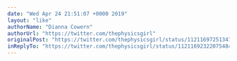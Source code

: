 ```yaml
---
date: "Wed Apr 24 21:51:07 +0000 2019"
layout: "like"
authorName: "Dianna Cowern"
authorUrl: "https://twitter.com/thephysicsgirl"
originalPost: "https://twitter.com/thephysicsgirl/status/1121169725134753794"
inReplyTo: "https://twitter.com/thephysicsgirl/status/1121169232207548416"
---
```

